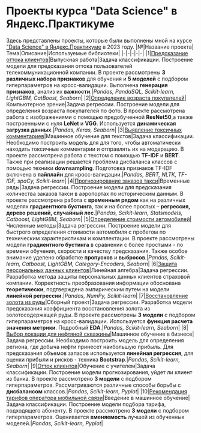 # Проекты курса "Data Science" в Яндекс.Практикуме
Здесь представлены проекты, которые были выполнены мной на курсе ["Data Science" в Яндекс.Практикуме](https://practicum.yandex.ru/data-scientist/) в 2023 году.
|№|Название проекта|Тема|Описание|Используемые библиотеки|
|-|-|-|-|-|
|1|[Предсказание оттока клиентов](https://github.com/AnnaKudriaeva/Data_Science_Yandex_Practicum/tree/main/telecom)|Выпускная работа|Задача классификации. Построение модели для предсказания оттока пользователей телекоммуникационной компании. В проекте рассмотрены **3 различных набора признаков** для обучения и **5 моделей** с подбором гиперпараметров на кросс-валидации. Выполнена **генерация признаков**, анализ их **важности**.|*Pandas, PandaSQL, Scikit-learn, LightGBM, СatBoost, Seaborn*|
|2|[Определение возраста покупателей](https://github.com/AnnaKudriaeva/Data_Science_Yandex_Practicum/tree/main/customers_age)|Компьютерное зрение|Задача регрессии. Построение модели для определения возраста покупателей по фото. В проекте рассмотрена работа с изображениями с помощью предобученной **ResNet50**,а также построенными с нуля **LeNet** и **VGG**. Используется **динамическая загрузка данных**.|*Pandas, Keras, Seaborn*|
|3|[Выявление токсичных комментариев](https://github.com/AnnaKudriaeva/Data_Science_Yandex_Practicum/tree/main/toxic_comments)|Машинное обучение для текстов|Задача классификации. Необходимо построить модель для для того, чтобы автоматически находить токсичные комментарии и отправлять их на модерацию. В проекте рассмотрена работа с текстом с помощью **TF-IDF** и **BERT**. Также при реализации решается проблема дисбаланса классов с помощью техники **downsampling**.  Подготовка признаков TF-IDF включена в **пайплайн** для кросс-валидации.|*Pandas, BERT, NLTK, TF-IDF, spaCy, Scikit-learn*|
|4|[Прогнозирование заказов такси](https://github.com/AnnaKudriaeva/Data_Science_Yandex_Practicum/tree/main/taxi_orders)|Временные ряды|Задача регрессии. Построение модели для предсказания количества заказов такси в аэропортах по историческим данным. В проекте рассмотрена работа с **временным рядом** как на различных моделях **градиентного бустинга**, так и на более простых – **регрессия, дерево решений, случайный лес**.|*Pandas, Scikit-learn, Statsmodels, Catboost, LightGBM, Seaborn*|
|5|[Определение стоимости автомобилей](https://github.com/AnnaKudriaeva/Data_Science_Yandex_Practicum/tree/main/car_prices)|Численные методы|Задача регрессии. Построение модели для быстрого определения стоимости автомобиля с пробегом по техническим характеристикам и комплектации. В проекте рассмотрены модели **градиентного бустинга** в сравнении с более простыми - по времени обучения, скорости и качеству предсказания. Также особое внимание уделено обработке **пропусков** и **выбросов**.|*Pandas, Scikit-learn, Catboost, LightGBM, Category-Encoders, Seaborn*|
|6|[Защита персональных данных клиентов](https://github.com/AnnaKudriaeva/Data_Science_Yandex_Practicum/tree/main/personal_data)|Линейная алгебра|Задача регрессии. Разработка метода защиты персональных данных клиентов страховой компании. Корректность преобразования информации обоснована **теоретически**, подтверждена эмпирическим путем на модели **линейной регрессии**.|*Pandas, NumPy, Scikit-learn*|
|7|[Восстановление золота из руды](https://github.com/AnnaKudriaeva/Data_Science_Yandex_Practicum/tree/main/gold_recovery)|Сборный проект|Задача регрессии. Разработка модели предсказания коэффициента восстановления золота из золотосодержащей руды. В проекте рассмотрены **3 модели** с подбором гиперпараметров на кросс-валидации. Используется **функция расчета значения метрики**. Подробный **EDA**.|*Pandas, Scikit-learn, Seaborn*|
|8|[Выбор локации для нефтяной скважины](https://github.com/AnnaKudriaeva/Data_Science_Yandex_Practicum/tree/main/well_location)|Машинное обучение в бизнесе|Задача регрессии. Необходимо построить модель для определения региона, где добыча нефти принесет наибольшую прибыль. Для предсказания объемов запасов используется **линейная регрессия**, для оценки прибыли и рисков - техника **Bootstrap**.|*Pandas, Scikit-learn, Seaborn*|
|9|[Отток клиентов](https://github.com/AnnaKudriaeva/Data_Science_Yandex_Practicum/tree/main/customer_churn)|Обучение с учителем|Задача классификации. Построение модели прогнозирования, уйдет ли клиент из банка. В проекте рассмотрено **3 модели** с подбором гиперпараметров. Рассматриваются различные способы борьбы с **дисбалансом** классов.|*Pandas, Scikit-learn, Pyplot*|
|10|[Рекомендация тарифов оператора мобильной связи](https://github.com/AnnaKudriaeva/Data_Science_Yandex_Practicum/tree/main/mobile_tariff)|Введение в машинное обучение|Задача классификации. Построение модели подбора тарифа, подходящего абоненту. В проекте рассмотрено **3 модели** с подбором гиперпараметров. Оценивается **вменяемость** лучшей из обученных моделей.|*Pandas, Scikit-learn, Pyplot*|
